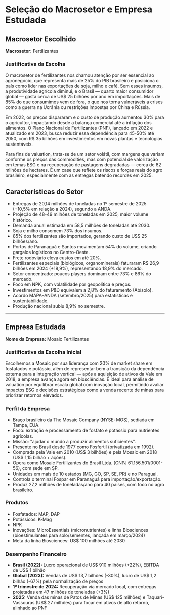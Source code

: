 # Seleção do Macrosetor e Empresa Estudada

## Macrosetor Escolhido

**Macrosetor:** Fertilizantes

### Justificativa da Escolha

O macrosetor de fertilizantes nos chamou atenção por ser essencial ao agronegócio, que representa mais de 25% do PIB brasileiro e posiciona o país como líder nas exportações de soja, milho e café. Sem esses insumos, a produtividade agrícola diminui, e o Brasil — quarto maior consumidor global — gasta cerca de US$ 25 bilhões por ano em importações. Mais de 85% do que consumimos vem de fora, o que nos torna vulneráveis a crises como a guerra na Ucrânia ou restrições impostas por China e Rússia.

Em 2022, os preços dispararam e o custo de produção aumentou 30% para o agricultor, impactando desde a balança comercial até a inflação dos alimentos. O Plano Nacional de Fertilizantes (PNF), lançado em 2022 e atualizado em 2023, busca reduzir essa dependência para 45-50% até 2050, com R$ 35 bilhões em investimentos em novas plantas e tecnologias sustentáveis.

Para fins de valuation, trata-se de um setor volátil, com margens que variam conforme os preços das commodities, mas com potencial de valorização em temas ESG e na recuperação de pastagens degradadas — cerca de 82 milhões de hectares. É um case que reflete os riscos e forças reais do agro brasileiro, especialmente com as entregas batendo recordes em 2025.

## Características do Setor

- Entregas de 20,14 milhões de toneladas no 1º semestre de 2025 (+10,5% em relação a 2024), segundo a ANDA.
- Projeção de 48-49 milhões de toneladas em 2025, maior volume histórico.
- Demanda anual estimada em 58,5 milhões de toneladas até 2030.
- Soja e milho consomem 73% dos insumos.
- 85% dos fertilizantes são importados, gerando custo de US$ 25 bilhões/ano.
- Portos de Paranaguá e Santos movimentam 54% do volume, criando gargalos logísticos no Centro-Oeste.
- Frete rodoviário eleva custos em até 20%.
- Fertilizantes especiais (biológicos, organominerais) faturaram R$ 26,9 bilhões em 2024 (+18,9%), representando 18,9% do mercado.
- Setor concentrado: poucos players dominam entre 73% e 86% do mercado.
- Foco em NPK, com volatilidade por geopolítica e preços.
- Investimentos em P&D equivalem a 2,8% do faturamento (Abisolo).
- Acordo MAPA–ANDA (setembro/2025) para estatísticas e sustentabilidade.
- Produção nacional subiu 8,9% no semestre.

---

## Empresa Estudada

**Nome da Empresa:** Mosaic Fertilizantes

### Justificativa da Escolha Inicial

Escolhemos a Mosaic por sua liderança com 20% de market share em fosfatados e potássio, além de representar bem a transição da dependência externa para a integração vertical — após a aquisição de ativos da Vale em 2018, a empresa avança agora em biosciências. É ideal para análise de valuation por equilibrar escala global com inovação local, permitindo avaliar impactos ESG e decisões estratégicas como a venda recente de minas para priorizar retornos elevados.

### Perfil da Empresa

- Braço brasileiro da The Mosaic Company (NYSE: MOS), sediada em Tampa, EUA.
- Foco: extração e processamento de fosfato e potássio para nutrientes agrícolas.
- Missão: "ajudar o mundo a produzir alimentos suficientes".
- Presente no Brasil desde 1977 como Fosfertil (privatizada em 1992).
- Comprada pela Vale em 2010 (US$ 3 bilhões) e pela Mosaic em 2018 (US$ 1,15 bilhão + ações).
- Opera como Mosaic Fertilizantes do Brasil Ltda. (CNPJ 61.156.501/0001-56), com sede em SP.
- Unidades em mais de 10 estados (MG, GO, SP, SE, PR) e no Paraguai.
- Controla o terminal Fospar em Paranaguá para importação/exportação.
- Produz 27,2 milhões de toneladas/ano para 40 países, com foco no agro brasileiro.

### Produtos

- Fosfatados: MAP, DAP  
- Potássicos: K-Mag  
- NPK  
- Inovações: MicroEssentials (micronutrientes) e linha Biosciences (bioestimulantes para solo/sementes, lançada em março/2024)  
- Meta da linha Biosciences: US$ 100 milhões até 2030

### Desempenho Financeiro

- **Brasil (2022):** Lucro operacional de US$ 910 milhões (+22%), EBITDA de US$ 1 bilhão  
- **Global (2023):** Vendas de US$ 13,7 bilhões (-30%), lucro de US$ 1,2 bilhão (-67%) pela normalização de preços  
- **1º trimestre de 2024:** Recuperação via mercado local, com entregas projetadas em 47 milhões de toneladas (+3%)  
- **2025:** Venda das minas de Patos de Minas (US$ 125 milhões) e Taquari-Vassouras (US$ 27 milhões) para focar em ativos de alto retorno, alinhado ao PNF
```
